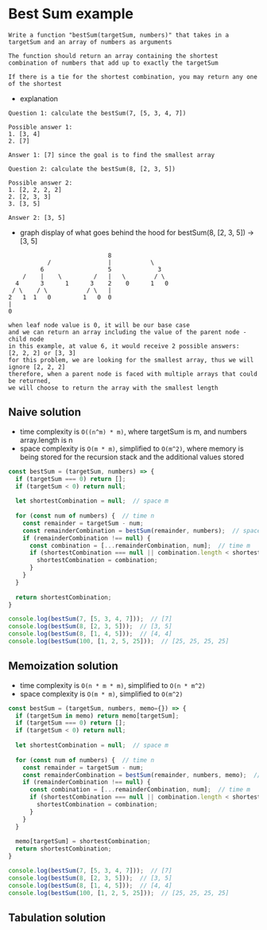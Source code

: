 # Best Sum example
```
Write a function "bestSum(targetSum, numbers)" that takes in a targetSum and an array of numbers as arguments

The function should return an array containing the shortest combination of numbers that add up to exactly the targetSum

If there is a tie for the shortest combination, you may return any one of the shortest
```
- explanation
```
Question 1: calculate the bestSum(7, [5, 3, 4, 7])

Possible answer 1:
1. [3, 4]
2. [7]

Answer 1: [7] since the goal is to find the smallest array

Question 2: calculate the bestSum(8, [2, 3, 5])

Possible answer 2:
1. [2, 2, 2, 2]
2. [2, 3, 3]
3. [3, 5]

Answer 2: [3, 5]
```
- graph display of what goes behind the hood for bestSum(8, [2, 3, 5]) -> [3, 5]
```
                            8
           /                |           \
         6                  5             3
    /    |    \         /   |   \        / \
  4      3      1      3    2    0      1   0
 / \    / \           / \   |
2   1  1   0         1   0  0
|
0

when leaf node value is 0, it will be our base case
and we can return an array including the value of the parent node - child node
in this example, at value 6, it would receive 2 possible answers:
[2, 2, 2] or [3, 3]
for this problem, we are looking for the smallest array, thus we will ignore [2, 2, 2]
therefore, when a parent node is faced with multiple arrays that could be returned,
we will choose to return the array with the smallest length
```
## Naive solution
- time complexity is `O((n^m) * m)`, where targetSum is m, and numbers array.length is n
- space complexity is `O(m * m)`, simplified to `O(m^2)`, where memory is being stored for the recursion stack and the additional values stored
```javascript
const bestSum = (targetSum, numbers) => {
  if (targetSum === 0) return [];
  if (targetSum < 0) return null;
  
  let shortestCombination = null;  // space m
  
  for (const num of numbers) {  // time n
    const remainder = targetSum - num;
    const remainderCombination = bestSum(remainder, numbers);  // space m, time will follow targetSum with repeats giving n^m
    if (remainderCombination !== null) {
      const combination = [...remainderCombination, num];  // time m
      if (shortestCombination === null || combination.length < shortestCombination.length) {
        shortestCombination = combination;
      }
    }
  }
  
  return shortestCombination;
}

console.log(bestSum(7, [5, 3, 4, 7]));  // [7]
console.log(bestSum(8, [2, 3, 5]));  // [3, 5]
console.log(bestSum(8, [1, 4, 5]));  // [4, 4]
console.log(bestSum(100, [1, 2, 5, 25]));  // [25, 25, 25, 25]
```
## Memoization solution
- time complexity is `O(n * m * m)`, simplified to `O(n * m^2)`
- space complexity is `O(m * m)`, simplified to `O(m^2)`
```javascript
const bestSum = (targetSum, numbers, memo={}) => {
  if (targetSum in memo) return memo[targetSum];
  if (targetSum === 0) return [];
  if (targetSum < 0) return null;
  
  let shortestCombination = null;  // space m
  
  for (const num of numbers) {  // time n
    const remainder = targetSum - num;
    const remainderCombination = bestSum(remainder, numbers, memo);  // space m, time will follow targetSum without repeats giving m
    if (remainderCombination !== null) {
      const combination = [...remainderCombination, num];  // time m
      if (shortestCombination === null || combination.length < shortestCombination.length) {
        shortestCombination = combination;
      }
    }
  }
  
  memo[targetSum] = shortestCombination;
  return shortestCombination;
}

console.log(bestSum(7, [5, 3, 4, 7]));  // [7]
console.log(bestSum(8, [2, 3, 5]));  // [3, 5]
console.log(bestSum(8, [1, 4, 5]));  // [4, 4]
console.log(bestSum(100, [1, 2, 5, 25]));  // [25, 25, 25, 25]
```
## Tabulation solution
